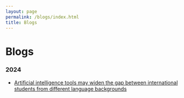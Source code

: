 ```yaml
---
layout: page
permalink: /blogs/index.html
title: Blogs
---
```


# Blogs

### 2024
- [Artificial intelligence tools may widen the gap between international students from different language backgrounds](https://www.tanggengyan.com/blogs/20241123)
